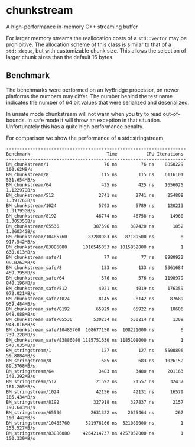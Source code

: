 # chunkstream
A high-performance in-memory C++ streaming buffer

For larger memory streams the reallocation costs of a `std::vector` may be prohibitive. The allocation scheme of this class is similar to that of a `std::deque`, but with customizable chunk size. This allows the selection of larger chunk sizes than the default 16 bytes.

## Benchmark
The benchmarks were performed on an IvyBridge processor, on newer platforms the numbers may differ. The number behind the test name indicates the number of 64 bit values that were serialized and deserialized.

In unsafe mode chunkstream will not warn when you try to read out-of-bounds. In safe mode it will throw an exception in that situation. Unfortunately this has a quite high performance penalty.

For comparison we show the performance of a std::stringstream.

```
--------------------------------------------------------------------
Benchmark                             Time           CPU Iterations
--------------------------------------------------------------------
BM_chunkstream/1                     76 ns         76 ns    8850229    100.62MB/s
BM_chunkstream/8                    115 ns        115 ns    6116101   531.654MB/s
BM_chunkstream/64                   425 ns        425 ns    1656025   1.12297GB/s
BM_chunkstream/512                 2741 ns       2741 ns     254808   1.39176GB/s
BM_chunkstream/1024                5793 ns       5789 ns     120213   1.31795GB/s
BM_chunkstream/8192               46774 ns      46758 ns      14960   1.30535GB/s
BM_chunkstream/65536             387596 ns     387420 ns       1852   1.26034GB/s
BM_chunkstream/10485760        87288983 ns   87189500 ns          8   917.542MB/s
BM_chunkstream/83886080      1016545053 ns 1015852000 ns          1   630.013MB/s
BM_chunkstream_safe/1                77 ns         77 ns    8980922   99.0262MB/s
BM_chunkstream_safe/8               133 ns        133 ns    5361684   459.795MB/s
BM_chunkstream_safe/64              576 ns        576 ns    1198979   848.196MB/s
BM_chunkstream_safe/512            4021 ns       4019 ns     176359   972.021MB/s
BM_chunkstream_safe/1024           8145 ns       8142 ns      87689   959.484MB/s
BM_chunkstream_safe/8192          65929 ns      65922 ns      10606   948.088MB/s
BM_chunkstream_safe/65536        530234 ns     530214 ns       1309   943.016MB/s
BM_chunkstream_safe/10485760  108677150 ns  108221000 ns          6   739.228MB/s
BM_chunkstream_safe/83886080 1185751630 ns 1185108000 ns          1   540.035MB/s
BM_stringstream/1                   127 ns        127 ns    5500896   59.8884MB/s
BM_stringstream/8                   685 ns        683 ns    1026152   89.3768MB/s
BM_stringstream/64                 3483 ns       3480 ns     201163   140.292MB/s
BM_stringstream/512               21592 ns      21557 ns      32437   181.205MB/s
BM_stringstream/1024              42156 ns      42131 ns      16579   185.434MB/s
BM_stringstream/8192             327918 ns     327837 ns       2157   190.643MB/s
BM_stringstream/65536           2631322 ns    2625464 ns        267   190.442MB/s
BM_stringstream/10485760      521976166 ns  521080000 ns          1   153.527MB/s
BM_stringstream/83886080     4264214737 ns 4257052000 ns          1   150.339MB/s
```
